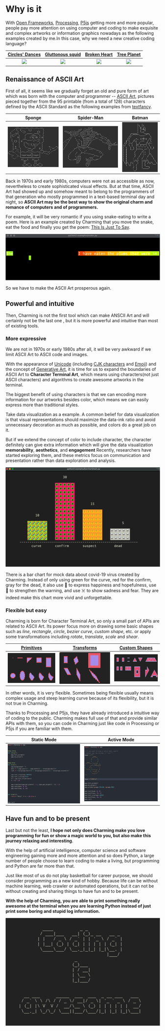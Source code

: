 # Why is it

With [Open Frameworks](https://github.com/openframeworks/openFrameworks), [Processing](https://github.com/processing/processing), [P5js](https://github.com/processing/p5.js) getting more and more popular, people pay more attention on using computer and coding to make exquisite and complex artworks or information graphics nowadays as the following examples created by me.In this case, why we need a new creative coding language?

| [Circles' Dances](https://www.openprocessing.org/sketch/748916) | [Gluttonous squid](https://www.openprocessing.org/sketch/757223) | [Broken Heart](https://www.openprocessing.org/sketch/720376) | [Tree Planet](https://www.openprocessing.org/sketch/736203) |
| :--: | :--: | :--: | :--: |
|<img src="https://openprocessing-usercontent.s3.amazonaws.com/thumbnails/visualThumbnail748916@2x.jpg"  /> | <img src="https://openprocessing-usercontent.s3.amazonaws.com/thumbnails/visualThumbnail757223@2x.jpg"  /> | <img src="https://openprocessing-usercontent.s3.amazonaws.com/thumbnails/visualThumbnail720376@2x.jpg"  /> | <img src="https://openprocessing-usercontent.s3.amazonaws.com/thumbnails/visualThumbnail736203@2x.jpg"  /> |

## Renaissance of ASCII Art

First of all, it seems like we gradually forget an old and pure form of art which was born with the computer and programmer -- [ASCII Art](https://en.wikipedia.org/wiki/ASCII_art), pictures pieced together from the 95 printable (from a total of 128) characters defined by the ASCII Standard as the following examples from [textfancy](https://textfancy.com/gallery/).

| Sponge | Spider-Man | Batman |
| :--: | :--: | :--: |
|<img src="https://raw.githubusercontent.com/charming-art/public-files/master/baby.png"  />|<img src="https://raw.githubusercontent.com/charming-art/public-files/master/spiderman.png" />|<img src="https://raw.githubusercontent.com/charming-art/public-files/master/batman.png" />|

Back in 1970s and early 1980s, computers were not as accessible as now, nevertheless to create sophisticated visual effects. But at that time, ASCII Art had showed up and somehow meant to belong to the programmers of that generation who mostly programmed in a text-based terminal day and night, so **ASCII Art may be the best way to show the original charm and romance of computers and of programmers.**

For example, it will be very romantic if you using snake-eating to write a poem. Here is an example created by Charming that you move the snake, eat the food and finally you get the poem: [This Is Just To Say](https://www.poetryfoundation.org/poems/56159/this-is-just-to-say).

<a href="https://github.com/charming-art/charming/blob/master/examples/snake.py"><img src="https://raw.githubusercontent.com/charming-art/public-files/master/snake.gif" /></a>

So we have to make the ASCII Art prosperous again.

## Powerful and intuitive

Then, Charming is not the first tool which can make ANSCII Art and will certainly not be the last one , but it is more powerful and intuitive than most of existing tools.

### More expressive

We are not in 1970s or early 1980s after all, it will be very awkward if we limit ASCII Art to ASCII code and images.

With the appearance of [Unicode](https://en.wikipedia.org/wiki/Unicode) (including [CJK characters](https://en.wikipedia.org/wiki/CJK_characters) and [Emoji](https://en.wikipedia.org/wiki/Emoji)) and the concept of [Generative Art](http://taggedwiki.zubiaga.org/new_content/0a0de87b1c9b14a3530beac00afcbea2), it is time for us to expand the boundaries of ASCII Art to **Character Terminal Art**, which means using characters(not just ASCII characters) and algorithms to create awesome artworks in the terminal.

The biggest benefit of using characters is that we can encoding more information for our artworks besides color, which means we can easily express more than traditional styles.

Take data visualization as a example. A common belief for data visualization is that visual representations should maximize the data-ink ratio and avoid unnecessary decoration as much as possible, and colors do a great job on it.

But if we extend the concept of color to include character, the character definitely can give extra information which will give the data visualization **memorability**, **aesthetics**, and **engagement** Recently, researchers have started exploring them, and these metrics focus on communication and presentation rather than data exploration and analysis.

<a href="https://github.com/charming-art/charming/blob/master/examples/barchart.py"><img src="https://raw.githubusercontent.com/charming-art/public-files/master/barchart.png" /></a>

There is a bar chart for mock data about covid-19 virus created by Charming. Instead of only using green for the curve, red for the confirm, gray for the dead, it also use 🌈 to express happiness and hopefulness, use 🦠 to strengthen the warning, and use ☠️ to show sadness and fear. They are indeed make this chart more vivid and unforgettable.

### Flexible but easy

Charming is born for Character Terminal Art, so only a small part of APIs are related to ASCII Art. Its power focus more on drawing some basic shapes such as *line*, *rectangle*, *circle*, *bezier curve*, *custom shape*, etc. or apply some transformations including *rotate*, *translate*, *scale* and *shear*.

| [Primitives](https://github.com/charming-art/charming/blob/master/tests/test_shape_primitives.py) | [Transforms](https://github.com/charming-art/charming/blob/master/tests/test_transform.py) | [Custom Shapes](https://github.com/charming-art/charming/blob/master/tests/test_shape_vertex.py) |
| :--: | :--: | :--: |
|<img src="https://raw.githubusercontent.com/charming-art/public-files/master/primitives.png" />|<img src="https://raw.githubusercontent.com/charming-art/public-files/master/transforms.png"/>|<img src="https://raw.githubusercontent.com/charming-art/public-files/master/vertex.png" /> |

In other words, it is very flexible. Sometimes being flexible usually means complex usage and steep learning curve because of its flexibility, but it is not true in Charming.

Thanks to Processing and P5js, they have already introduced a intuitive way of coding to the public. Charming makes full use of that and provide similar APIs with them, so you can code in Charming just like code in Processing or P5js if you are familiar with them.

| Static Mode | Active Mode |
| :--: | :--: |
|<img src="https://raw.githubusercontent.com/charming-art/public-files/master/code1.png"  />|<img src="https://raw.githubusercontent.com/charming-art/public-files/master/code2.png" />|

## Have fun and to be present

Last but not the least, **I hope not only does Charming make you love programming for fun or show a magic world to you, but also make this journey relaxing and interesting**.

With the help of artificial intelligence, computer science and software engineering gaining more and more attention and so does Python, a large number of people choose to learn coding to make a living, but programming and Python are far more than that.

Just like most of us do not play basketball for career purpose, we should consider programming as a new kind of hobby. Because life can be without machine learning, web crawler or automated operations, but it can not be without creating and sharing things to have fun and to be present.

**With the help of Charming, you are able to print something really awesome at the terminal when you are learning Python instead of just print some boring and stupid log information.**

![charm](https://raw.githubusercontent.com/charming-art/public-files/master/charm.png)